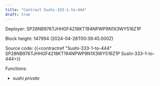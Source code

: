 ```yaml
---
title: "Contract Sushi-333-1-to-444"
draft: true
---
```

Deployer: SP28NB976TJHHGF4218KT194NPWP9N1X3WY516Z1P


 



Block height: 147994 (2024-04-28T00:39:45.000Z)

Source code: {{<contractref "Sushi-333-1-to-444" SP28NB976TJHHGF4218KT194NPWP9N1X3WY516Z1P Sushi-333-1-to-444>}}

Functions:

* sushi _private_
